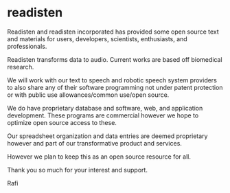 # readisten

Readisten and readisten incorporated has provided some open source
text and materials for users, developers, 
scientists, enthusiasts, and professionals.

Readisten transforms data to audio. Current works are based off biomedical research.

We will work with our text to speech and 
robotic speech system providers to
also share any of their software programming
not under patent protection or with public
use allowances/common use/open source.

We do have proprietary database and
software, web, and application development.
These programs are commercial however we
hope to optimize open source access to 
these.

Our spreadsheet organization and data
entries are deemed proprietary however
and part of our transformative product
and services.

However we plan to keep this as an open
source resource for all.

Thank you so much for your interest
and support.

Rafi

